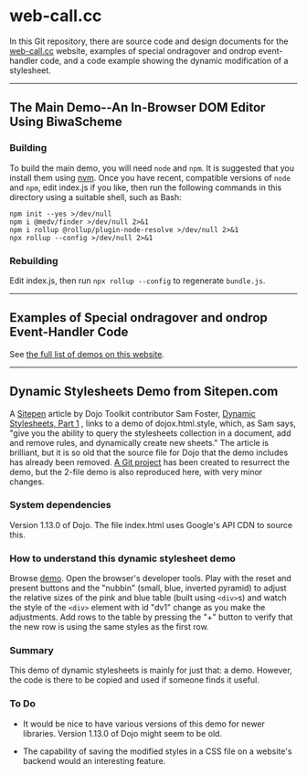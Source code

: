 # web-call.cc

In this Git repository, there are
source code and design documents for the [web-call.cc](web-call.cc) website,
examples of special ondragover and ondrop event-handler code,
and a code example showing the dynamic modification of a stylesheet.

---

## The Main Demo--An In-Browser DOM Editor Using BiwaScheme

### Building

To build the main demo, you will need `node` and `npm`.
It is suggested that you install them using
[nvm](https://github.com/nvm-sh/nvm).
Once you have recent, compatible versions of `node` and `npm`,
edit index.js if you like,
then run the following commands in this directory
using a suitable shell, such as Bash:
```
npm init --yes >/dev/null
npm i @medv/finder >/dev/null 2>&1
npm i rollup @rollup/plugin-node-resolve >/dev/null 2>&1
npx rollup --config >/dev/null 2>&1
```

### Rebuilding

Edit index.js, then run `npx rollup --config` to regenerate `bundle.js`.

---

## Examples of Special ondragover and ondrop Event-Handler Code

See [the full list of demos on this website](index2.html).

---

## Dynamic Stylesheets Demo from Sitepen.com

A [Sitepen](https://sitepen.com "Sitepen")
article by Dojo Toolkit contributor Sam Foster,
[Dynamic Stylesheets, Part 1](https://www.sitepen.com/blog/dynamic-stylesheets-part-1/ "Dynamic Stylesheets, Part 1")
, links to a demo of dojox.html.style,
which, as Sam says, "give you the ability to query the stylesheets collection
in a document, add and remove rules, and dynamically create new sheets."
The article is brilliant, but it is so old that the source file for Dojo
that the demo includes has already been removed.
[A Git project](https://github.com/tomelam/split_panel_demo "Dynamic Stylesheet
Demo")
has been created to resurrect the demo,
but the 2-file demo is also reproduced here, with very minor changes.

### System dependencies

Version 1.13.0 of Dojo. The file index.html
uses Google's API CDN to source this.

### How to understand this dynamic stylesheet demo

Browse <a href="demo">demo</a>. Open the browser's
developer tools. Play with the reset and present buttons and the "nubbin"
(small, blue, inverted pyramid) to adjust the relative sizes of the
pink and blue table (built using <code>&lt;div&gt;</code>s)
and watch the style of the <code>&lt;div&gt;</code> element with
id "dv1" change as you make the adjustments.
Add rows to the table by pressing the "+" button to verify that the
new row is using the same styles as the first row.

### Summary

This demo of dynamic stylesheets is mainly for just that: a demo.
However, the code is there to be copied and used if someone finds it useful.

### To Do

* It would be nice to have various versions of this demo for newer libraries.
Version 1.13.0 of Dojo might seem to be old.

* The capability of saving the modified styles in a CSS file
on a website's backend would an interesting feature.
